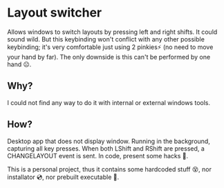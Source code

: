 # Layout switcher

Allows windows to switch layouts by pressing left and right shifts. It could sound wild. But this keybinding won't conflict with any other possible keybinding; it's very comfortable just using 2 pinkies⚡ (no need to move your hand by far). The only downside is this can't be performed by one hand ☹️.

## Why?

I could not find any way to do it with internal or external windows tools.

## How?

Desktop app that does not display window. Running in the background, capturing all key presses. When both LShift and RShift are pressed, a CHANGELAYOUT event is sent. In code, present some hacks 🧐.

This is a personal project, thus it contains some hardcoded stuff 😵, nor installator 💿, nor prebuilt executable 📄.
